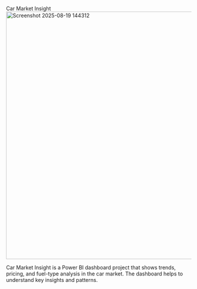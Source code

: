 Car Market Insight<img width="1204" height="673" alt="Screenshot 2025-08-19 144312" src="https://github.com/user-attachments/assets/07576e79-1c18-47c6-9f3a-162e39e7e0ae" />


Car Market Insight is a Power BI dashboard project that shows trends,
pricing, and fuel-type analysis in the car market. The dashboard helps
to understand key insights and patterns.
